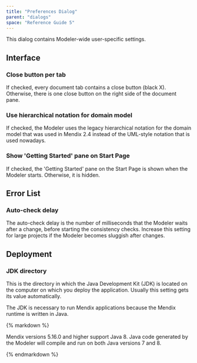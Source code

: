 ```yaml
---
title: "Preferences Dialog"
parent: "dialogs"
space: "Reference Guide 5"
---
```

This dialog contains Modeler-wide user-specific settings.

## Interface

### Close button per tab

If checked, every document tab contains a close button (black X). Otherwise, there is one close button on the right side of the document pane.

### Use hierarchical notation for domain model

If checked, the Modeler uses the legacy hierarchical notation for the domain model that was used in Mendix 2.4 instead of the UML-style notation that is used nowadays.

### Show 'Getting Started' pane on Start Page

If checked, the 'Getting Started' pane on the Start Page is shown when the Modeler starts. Otherwise, it is hidden.

## Error List

### Auto-check delay

The auto-check delay is the number of milliseconds that the Modeler waits after a change, before starting the consistency checks. Increase this setting for large projects if the Modeler becomes sluggish after changes.

## Deployment

### JDK directory

This is the directory in which the Java Development Kit (JDK) is located on the computer on which you deploy the application. Usually this setting gets its value automatically.

The JDK is necessary to run Mendix applications because the Mendix runtime is written in Java.

<div class="alert alert-info">{% markdown %}

Mendix versions 5.16.0 and higher support Java 8\. Java code generated by the Modeler will compile and run on both Java versions 7 and 8.

{% endmarkdown %}</div>
